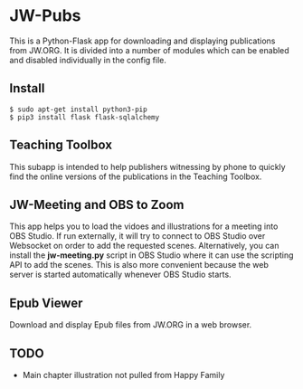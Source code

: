 # JW-Pubs

This is a Python-Flask app for downloading and displaying publications from
JW.ORG. It is divided into a number of modules which can be enabled and
disabled individually in the config file.

## Install

    $ sudo apt-get install python3-pip
    $ pip3 install flask flask-sqlalchemy

## Teaching Toolbox

This subapp is intended to help publishers witnessing by phone to quickly find
the online versions of the publications in the Teaching Toolbox. 

## JW-Meeting and OBS to Zoom

This app helps you to load the vidoes and illustrations for a meeting into OBS
Studio. If run externally, it will try to connect to OBS Studio over 
Websocket on order to add the requested scenes. Alternatively, you can install
the **jw-meeting.py** script in OBS Studio where it can use the scripting
API to add the scenes. This is also more convenient because the web server
is started automatically whenever OBS Studio starts.

## Epub Viewer

Download and display Epub files from JW.ORG in a web browser.

## TODO

* Main chapter illustration not pulled from Happy Family

